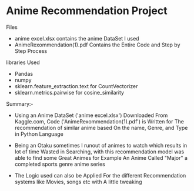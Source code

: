 # Anime Recommendation Project

Files
- anime excel.xlsx contains the anime DataSet I used
- AnimeRexommendation(1).pdf Contains the Entire Code and Step by Step Process 

libraries Used 
- Pandas
- numpy
- sklearn.feature_extraction.text for CountVectorizer
- sklearn.metrics.pairwise for cosine_similarity
 
 
Summary:-
- Using an Anime DataSet ('anime excel.xlsx') Downloaded From Kaggle.com, Code ('AnimeRexommendation(1).pdf') is Written for The recommendation of similar anime based On the name, Genre, and Type in Python Language 

- Being an Otaku sometimes I runout of animes to watch which results in lot of time Wasted in Searching, with this recommendation model was able to find some Great Animes for Example An Anime Called "Major" a completed sports genre anime series
 
- The Logic used can also be Applied For the different Recommendation systems like Movies, songs etc with A little tweaking 
